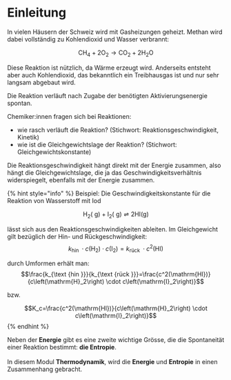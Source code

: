 # Einleitung

In vielen Häusern der Schweiz wird mit Gasheizungen geheizt. Methan wird dabei vollständig zu Kohlendioxid und Wasser verbrannt:

$$\mathrm{CH}_4+2 \mathrm{O}_2 \rightarrow \mathrm{CO}_2+2 \mathrm{H}_2 \mathrm{O}$$

Diese Reaktion ist nützlich, da Wärme erzeugt wird. Anderseits entsteht aber auch Kohlendioxid, das bekanntlich ein Treibhausgas ist und nur sehr langsam abgebaut wird.

Die Reaktion verläuft nach Zugabe der benötigten Aktivierungsenergie spontan.

Chemiker:innen fragen sich bei Reaktionen:

* wie rasch verläuft die Reaktion? (Stichwort: Reaktionsgeschwindigkeit, Kinetik)
* wie ist die Gleichgewichtslage der Reaktion? (Stichwort: Gleichgewichtskonstante)

Die Reaktionsgeschwindigkeit hängt direkt mit der Energie zusammen, also hängt die Gleichgewichtslage, die ja das Geschwindigkeitsverhältnis widerspiegelt, ebenfalls mit der Energie zusammen.

{% hint style="info" %}
Beispiel: Die Geschwindigkeitskonstante für die Reaktion von Wasserstoff mit Iod

$$\mathrm{H}_2(\mathrm{~g})+\mathrm{I}_2(\mathrm{~g}) \rightleftharpoons 2 \mathrm{HI}(\mathrm{g})$$

lässt sich aus den Reaktionsgeschwindigkeiten ableiten. Im Gleichgewicht gilt bezüglich der Hin- und Rückgeschwindigkeit:\
$$k_{\text {hin }} \cdot c\left(\mathrm{H}_2\right) \cdot c\left(\mathrm{I}_2\right)=k_{\text {rück }} \cdot c^2(\mathrm{HI})$$

durch Umformen erhält man:\
$$\frac{k_{\text {hin }}}{k_{\text {rück }}}=\frac{c^2(\mathrm{HI})}{c\left(\mathrm{H}_2\right) \cdot c\left(\mathrm{I}_2\right)}$$

bzw.&#x20;

$$K_c=\frac{c^2(\mathrm{HI})}{c\left(\mathrm{H}_2\right) \cdot c\left(\mathrm{I}_2\right)}$$
{% endhint %}

Neben der **Energie** gibt es eine zweite wichtige Grösse, die die Spontaneität einer Reaktion bestimmt: **die Entropie**.\
\
In diesem Modul **Thermodynamik**, wird die **Energie** und **Entropie** in einen Zusammenhang gebracht.

